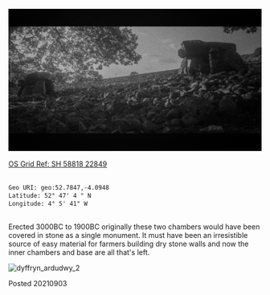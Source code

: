 ![dyffryn_ardudwy_1](images/dyffryn_ardudwy_1.jpeg)

[OS Grid Ref: SH 58818 22849](https://osmaps.ordnancesurvey.co.uk/52.7847,-4.09482,13.0/pin/)

```

Geo URI: geo:52.7847,-4.0948
Latitude: 52° 47' 4 " N
Longitude: 4° 5' 41" W 
    
```

Erected 3000BC to 1900BC originally these two chambers would have been covered in stone as a single monument. It must have been an irresistible source of easy material for farmers building dry stone walls and now the inner chambers and base are all that's left.

![dyffryn_ardudwy_2](images/dyffryn_ardudwy_2.jpg)

Posted 20210903